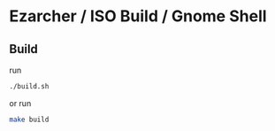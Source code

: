

# Ezarcher / ISO Build / Gnome Shell




## Build

run

``` sh
./build.sh
```

or run

``` sh
make build
```
